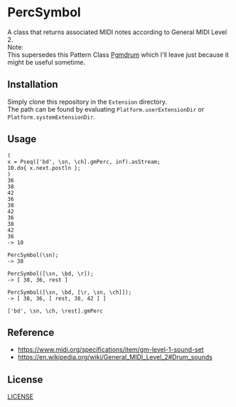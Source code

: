 # PercSymbol

A class that returns associated MIDI notes according to General MIDI Level 2.  
Note:  
This supersedes this Pattern Class [Pgmdrum](https://github.com/lvm/Pgmdrum) which I'll leave just because it might be useful sometime. 


## Installation

Simply clone this repository in the `Extension` directory.  
The path can be found by evaluating `Platform.userExtensionDir` or `Platform.systemExtensionDir`.

## Usage

```
(
x = Pseq(['bd', \sn, \ch].gmPerc, inf).asStream;
10.do{ x.next.postln };
)
36
38
42
36
38
42
36
38
42
36
-> 10
```

```
PercSymbol(\sn);
-> 38

PercSymbol([\sn, \bd, \r]);
-> [ 38, 36, rest ]

PercSymbol([\sn, \bd, [\r, \sn, \ch]]);
-> [ 38, 36, [ rest, 38, 42 ] ]
```

```
['bd', \sn, \ch, \rest].gmPerc
```

## Reference

* https://www.midi.org/specifications/item/gm-level-1-sound-set
* https://en.wikipedia.org/wiki/General_MIDI_Level_2#Drum_sounds

## License

[LICENSE](LICENSE)
